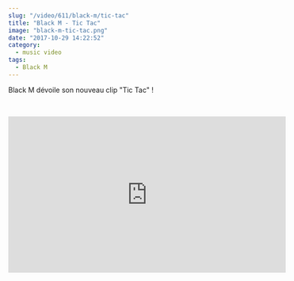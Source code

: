 ```yaml
--- 
slug: "/video/611/black-m/tic-tac"
title: "Black M - Tic Tac"
image: "black-m-tic-tac.png"
date: "2017-10-29 14:22:52"
category:
  - music video
tags:
  - Black M
---
```

<p>Black M dévoile son nouveau clip "Tic Tac" !</p><br/><p><iframe width="560" height="315" src="https://www.youtube.com/embed/lpH8oztlheg" frameborder="0" allowfullscreen></iframe></p>